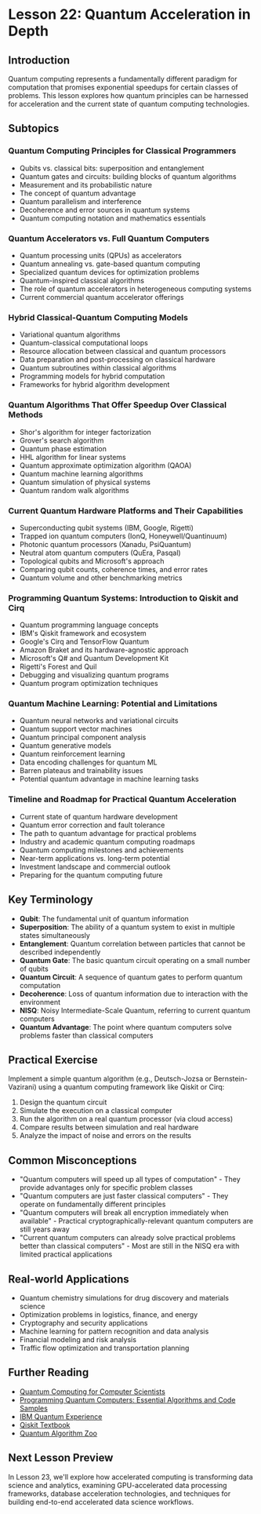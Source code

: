 # Lesson 22: Quantum Acceleration in Depth

## Introduction
Quantum computing represents a fundamentally different paradigm for computation that promises exponential speedups for certain classes of problems. This lesson explores how quantum principles can be harnessed for acceleration and the current state of quantum computing technologies.

## Subtopics

### Quantum Computing Principles for Classical Programmers
- Qubits vs. classical bits: superposition and entanglement
- Quantum gates and circuits: building blocks of quantum algorithms
- Measurement and its probabilistic nature
- The concept of quantum advantage
- Quantum parallelism and interference
- Decoherence and error sources in quantum systems
- Quantum computing notation and mathematics essentials

### Quantum Accelerators vs. Full Quantum Computers
- Quantum processing units (QPUs) as accelerators
- Quantum annealing vs. gate-based quantum computing
- Specialized quantum devices for optimization problems
- Quantum-inspired classical algorithms
- The role of quantum accelerators in heterogeneous computing systems
- Current commercial quantum accelerator offerings

### Hybrid Classical-Quantum Computing Models
- Variational quantum algorithms
- Quantum-classical computational loops
- Resource allocation between classical and quantum processors
- Data preparation and post-processing on classical hardware
- Quantum subroutines within classical algorithms
- Programming models for hybrid computation
- Frameworks for hybrid algorithm development

### Quantum Algorithms That Offer Speedup Over Classical Methods
- Shor's algorithm for integer factorization
- Grover's search algorithm
- Quantum phase estimation
- HHL algorithm for linear systems
- Quantum approximate optimization algorithm (QAOA)
- Quantum machine learning algorithms
- Quantum simulation of physical systems
- Quantum random walk algorithms

### Current Quantum Hardware Platforms and Their Capabilities
- Superconducting qubit systems (IBM, Google, Rigetti)
- Trapped ion quantum computers (IonQ, Honeywell/Quantinuum)
- Photonic quantum processors (Xanadu, PsiQuantum)
- Neutral atom quantum computers (QuEra, Pasqal)
- Topological qubits and Microsoft's approach
- Comparing qubit counts, coherence times, and error rates
- Quantum volume and other benchmarking metrics

### Programming Quantum Systems: Introduction to Qiskit and Cirq
- Quantum programming language concepts
- IBM's Qiskit framework and ecosystem
- Google's Cirq and TensorFlow Quantum
- Amazon Braket and its hardware-agnostic approach
- Microsoft's Q# and Quantum Development Kit
- Rigetti's Forest and Quil
- Debugging and visualizing quantum programs
- Quantum program optimization techniques

### Quantum Machine Learning: Potential and Limitations
- Quantum neural networks and variational circuits
- Quantum support vector machines
- Quantum principal component analysis
- Quantum generative models
- Quantum reinforcement learning
- Data encoding challenges for quantum ML
- Barren plateaus and trainability issues
- Potential quantum advantage in machine learning tasks

### Timeline and Roadmap for Practical Quantum Acceleration
- Current state of quantum hardware development
- Quantum error correction and fault tolerance
- The path to quantum advantage for practical problems
- Industry and academic quantum computing roadmaps
- Quantum computing milestones and achievements
- Near-term applications vs. long-term potential
- Investment landscape and commercial outlook
- Preparing for the quantum computing future

## Key Terminology
- **Qubit**: The fundamental unit of quantum information
- **Superposition**: The ability of a quantum system to exist in multiple states simultaneously
- **Entanglement**: Quantum correlation between particles that cannot be described independently
- **Quantum Gate**: The basic quantum circuit operating on a small number of qubits
- **Quantum Circuit**: A sequence of quantum gates to perform quantum computation
- **Decoherence**: Loss of quantum information due to interaction with the environment
- **NISQ**: Noisy Intermediate-Scale Quantum, referring to current quantum computers
- **Quantum Advantage**: The point where quantum computers solve problems faster than classical computers

## Practical Exercise
Implement a simple quantum algorithm (e.g., Deutsch-Jozsa or Bernstein-Vazirani) using a quantum computing framework like Qiskit or Cirq:
1. Design the quantum circuit
2. Simulate the execution on a classical computer
3. Run the algorithm on a real quantum processor (via cloud access)
4. Compare results between simulation and real hardware
5. Analyze the impact of noise and errors on the results

## Common Misconceptions
- "Quantum computers will speed up all types of computation" - They provide advantages only for specific problem classes
- "Quantum computers are just faster classical computers" - They operate on fundamentally different principles
- "Quantum computers will break all encryption immediately when available" - Practical cryptographically-relevant quantum computers are still years away
- "Current quantum computers can already solve practical problems better than classical computers" - Most are still in the NISQ era with limited practical applications

## Real-world Applications
- Quantum chemistry simulations for drug discovery and materials science
- Optimization problems in logistics, finance, and energy
- Cryptography and security applications
- Machine learning for pattern recognition and data analysis
- Financial modeling and risk analysis
- Traffic flow optimization and transportation planning

## Further Reading
- [Quantum Computing for Computer Scientists](https://www.cambridge.org/core/books/quantum-computing-for-computer-scientists/8AEA723BEE5CC9F5C03FDD4BA850C711)
- [Programming Quantum Computers: Essential Algorithms and Code Samples](https://www.oreilly.com/library/view/programming-quantum-computers/9781492039679/)
- [IBM Quantum Experience](https://quantum-computing.ibm.com/)
- [Qiskit Textbook](https://qiskit.org/textbook/preface.html)
- [Quantum Algorithm Zoo](https://quantumalgorithmzoo.org/)

## Next Lesson Preview
In Lesson 23, we'll explore how accelerated computing is transforming data science and analytics, examining GPU-accelerated data processing frameworks, database acceleration technologies, and techniques for building end-to-end accelerated data science workflows.